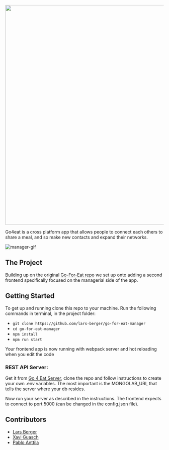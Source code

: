 <p align="center">
  <img src="https://image.ibb.co/mqHb2T/Screen_Shot_2018_07_09_at_18_16_51.png" width="700px" />
</p>

Go4eat is a cross platform app that allows people to connect each others to share a meal, and so make new contacts and expand their networks.


![manager-gif](src/assets/kapture-manager2.gif)


## The Project

Building up on the original [Go-For-Eat repo](https://github.com/redspanner/go-for-eat-client) we set up onto adding a second frontend specifically focused on the managerial side of the app. 



## Getting Started

To get up and running clone this repo to your machine.
Run the following commands in terminal, in the project folder:

- `git clone https://github.com/lars-berger/go-for-eat-manager`
- `cd go-for-eat-manager`
- `npm install`
- `npm run start`

Your frontend app is now running with webpack server and hot reloading when you edit the code

### REST API Server:

Get it from [Go 4 Eat Server](https://github.com/papplo/go-for-eat-server), clone the repo and follow instructions to create your own .env variables.
The most important is the MONGOLAB_URI, that tells the server where your db resides.

Now run your server as described in the instructions. The frontend expects to connect to port 5000 (can be changed in the config.json file).

## Contributors

- [Lars Berger](https://github.com/lars-berger)
- [Xavi Guasch](https://github.com/xaviguasch)
- [Pablo Anttila](https://github.com/papplo)